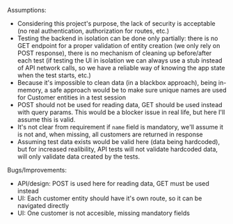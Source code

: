 Assumptions:

- Considering this project's purpose, the lack of security is acceptable (no real authentication, authorization for routes, etc.)
- Testing the backend in isolation can be done only partially: there is no GET endpoint for a proper validation of entity creation (we only rely on POST response), there is no mechanism of cleaning up before/after each test (if testing the UI in isolation we can always use a stub instead of API network calls, so we have a reliable way of knowing the app state when the test starts, etc.) 
- Because it's impossible to clean data (in a blackbox approach), being in-memory, a safe approach would be to make sure unique names are used for Customer entities in a test session
- POST should not be used for reading data, GET should be used instead with query params. This would be a blocker issue in real life, but here I'll assume this is valid. 
- It's not clear from requirement if `name` field is mandatory, we'll assume it is not and, when missing, all customers are returned in response
- Assuming test data exists would be valid here (data being hardcoded), but for increased realibility, API tests will not validate hardcoded data, will only validate data created by the tests.


Bugs/Improvements:
- API/design: POST is used here for reading data, GET must be used instead
- UI: Each customer entity should have it's own route, so it can be navigated directly
- UI: One customer is not accesible, missing mandatory fields 